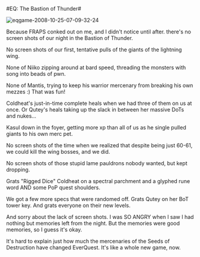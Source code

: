 #EQ: The Bastion of Thunder#

![](http://westkarana.com/wp-content/uploads/2008/10/eqgame-2008-10-25-07-09-32-24.jpg "eqgame-2008-10-25-07-09-32-24")

Because FRAPS conked out on me, and I didn't notice until after. there's no screen shots of our night in the Bastion of Thunder.

No screen shots of our first, tentative pulls of the giants of the lightning wing.

None of Niiko zipping around at bard speed, threading the monsters with song into beads of pwn.

None of Mantis, trying to keep his warrior mercenary from breaking his own mezzes :) That was fun!

Coldheat's just-in-time complete heals when we had three of them on us at once. Or Qutey's heals taking up the slack in between her massive DoTs and nukes...

Kasul down in the foyer, getting more xp than all of us as he single pulled giants to his own merc pet.

No screen shots of the time when we realized that despite being just 60-61, we could kill the wing bosses, and we did.

No screen shots of those stupid lame pauldrons nobody wanted, but kept dropping.

Grats "Rigged Dice" Coldheat on a spectral parchment and a glyphed rune word AND some PoP quest shoulders.

We got a few more specs that were randomed off. Grats Qutey on her BoT tower key. And grats everyone on their new levels.

And sorry about the lack of screen shots. I was SO ANGRY when I saw I had nothing but memories left from the night. But the memories were good memories, so I guess it's okay.

It's hard to explain just how much the mercenaries of the Seeds of Destruction have changed EverQuest. It's like a whole new game, now.

